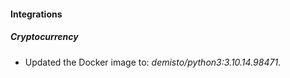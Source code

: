#### Integrations
##### Cryptocurrency
- Updated the Docker image to: *demisto/python3:3.10.14.98471*.
